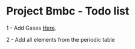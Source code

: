 # Project Bmbc - Todo list

1 - Add Gases [Here](src/main/java/net/matty/bmbc/fluid).

2 - Add all elements from the periodic table